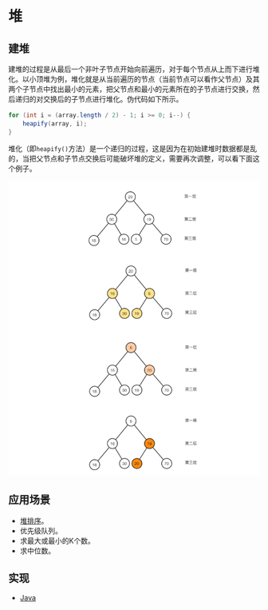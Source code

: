 # 堆

## 建堆

建堆的过程是从最后一个非叶子节点开始向前遍历，对于每个节点从上而下进行堆化。以小顶堆为例，堆化就是从当前遍历的节点（当前节点可以看作父节点）及其两个子节点中找出最小的元素，把父节点和最小的元素所在的子节点进行交换，然后递归的对交换后的子节点进行堆化。伪代码如下所示。

```java
for (int i = (array.length / 2) - 1; i >= 0; i--) {
    heapify(array, i);
}
```

堆化（即`heapify()`方法）是一个递归的过程，这是因为在初始建堆时数据都是乱的，当把父节点和子节点交换后可能破坏堆的定义，需要再次调整，可以看下面这个例子。

![](resources/heap_1.jpeg)

## 应用场景

- [堆排序](https://github.com/pojozhang/playground/blob/master/problems/algorithm/heap-sort.md)。
- 优先级队列。
- 求最大或最小的K个数。
- 求中位数。

## 实现

- [Java](https://github.com/pojozhang/playground/blob/master/solutions/java/src/main/java/playground/structure/Heap.java)
